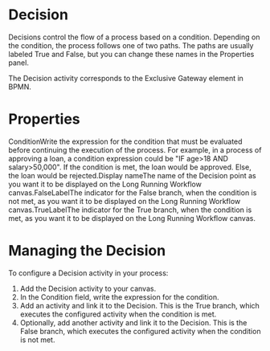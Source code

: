 ﻿# Decision

Decisions control the flow of a process based on a condition. Depending on the condition, the process follows one of two paths. The paths are usually labeled True and False, but you can change these names in the Properties panel.

The Decision activity corresponds to the Exclusive Gateway element in BPMN.



# Properties

ConditionWrite the expression for the condition that must be evaluated before continuing the execution of the process. For example, in a process of approving a loan, a condition expression could be "IF age>18 AND salary>50,000". If the condition is met, the loan would be approved. Else, the loan would be rejected.Display nameThe name of the Decision point as you want it to be displayed on the Long Running Workflow canvas.FalseLabelThe indicator for the False branch, when the condition is not met, as you want it to be displayed on the Long Running Workflow canvas.TrueLabelThe indicator for the True branch, when the condition is met, as you want it to be displayed on the Long Running Workflow canvas.

# Managing the Decision

To configure a Decision activity in your process:

1. Add the Decision activity to your canvas.
2. In the Condition field, write the expression for the condition.
3. Add an activity and link it to the Decision. This is the True branch, which executes the configured activity when the condition is met.
4. Optionally, add another activity and link it to the Decision. This is the False branch, which executes the configured activity when the condition is not met.
